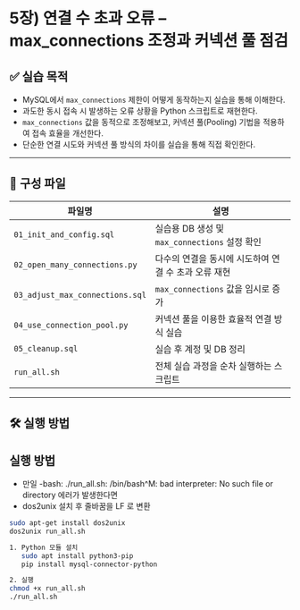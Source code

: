# 5장) 연결 수 초과 오류 – max_connections 조정과 커넥션 풀 점검

## ✅ 실습 목적

- MySQL에서 `max_connections` 제한이 어떻게 동작하는지 실습을 통해 이해한다.
- 과도한 동시 접속 시 발생하는 오류 상황을 Python 스크립트로 재현한다.
- `max_connections` 값을 동적으로 조정해보고, 커넥션 풀(Pooling) 기법을 적용하여 접속 효율을 개선한다.
- 단순한 연결 시도와 커넥션 풀 방식의 차이를 실습을 통해 직접 확인한다.

---

## 📂 구성 파일

| 파일명 | 설명 |
|--------|------|
| `01_init_and_config.sql` | 실습용 DB 생성 및 `max_connections` 설정 확인 |
| `02_open_many_connections.py` | 다수의 연결을 동시에 시도하여 연결 수 초과 오류 재현 |
| `03_adjust_max_connections.sql` | `max_connections` 값을 임시로 증가 |
| `04_use_connection_pool.py` | 커넥션 풀을 이용한 효율적 연결 방식 실습 |
| `05_cleanup.sql` | 실습 후 계정 및 DB 정리 |
| `run_all.sh` | 전체 실습 과정을 순차 실행하는 스크립트 |

---

## 🛠️ 실행 방법

## 실행 방법
- 만일 -bash: ./run_all.sh: /bin/bash^M: bad interpreter: No such file or directory 에러가 발생한다면
- dos2unix 설치 후 줄바꿈을 LF 로 변환
  
```bash
sudo apt-get install dos2unix
dos2unix run_all.sh

1. Python 모듈 설치  
   sudo apt install python3-pip
   pip install mysql-connector-python

2. 실행
chmod +x run_all.sh
./run_all.sh

